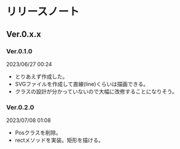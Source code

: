 # リリースノート
## Ver.0.x.x
### Ver.0.1.0
2023/06/27 00:24
- とりあえず作成した。
- SVGファイルを作成して直線(line)くらいは描画できる。
- クラスの設計が分かっていないので大幅に改修することになりそう。
### Ver.0.2.0
2023/07/08 01:08
- Posクラスを削除。
- rectメソッドを実装。矩形を描ける。
